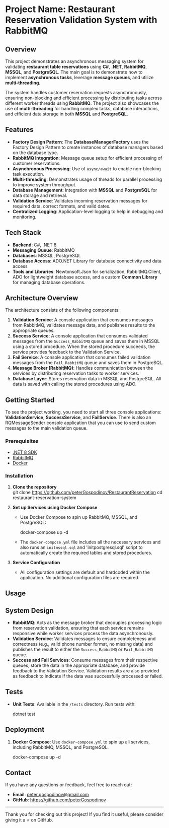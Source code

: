 ﻿# Project Name: Restaurant Reservation Validation System with RabbitMQ

## Overview

This project demonstrates an asynchronous messaging system for validating **restaurant table reservations** using **C#**, **.NET**, **RabbitMQ**, **MSSQL**, and **PostgreSQL**. The main goal is to demonstrate how to implement **asynchronous tasks**, leverage **message queues**, and utilize **multi-threading**.

The system handles customer reservation requests asynchronously, ensuring non-blocking and efficient processing by distributing tasks across different worker threads using **RabbitMQ**. The project also showcases the use of **multi-threading** for handling complex tasks, database interactions, and efficient data storage in both **MSSQL** and **PostgreSQL**.

## Features

- **Factory Design Pattern**: The **DatabaseManagerFactory** uses the Factory Design Pattern to create instances of database managers based on the database type.   
- **RabbitMQ Integration**: Message queue setup for efficient processing of customer reservations.
- **Asynchronous Processing**: Use of `async/await` to enable non-blocking task execution.
- **Multi-threading**: Demonstrates usage of threads for parallel processing to improve system throughput.
- **Database Management**: Integration with **MSSQL** and **PostgreSQL** for data storage and retrieval.
- **Validation Service**: Validates incoming reservation messages for required data, correct formats, and valid dates.
- **Centralized Logging**: Application-level logging to help in debugging and monitoring.

## Tech Stack

- **Backend**: C#, .NET 8
- **Messaging Queue**: RabbitMQ
- **Databases**: MSSQL, PostgreSQL
- **Database Access**: ADO.NET Library for database connectivity and data access
- **Tools and Libraries**: Newtonsoft.Json for serialization, RabbitMQ.Client, ADO for lightweight database access, and a custom **Common Library** for managing database operations.

## Architecture Overview

The architecture consists of the following components:

1. **Validation Service**: A console application that consumes messages from RabbitMQ, validates message data, and publishes results to the appropriate queues. 
2. **Success Service**: A console application that consumes validated messages from the `Success_RabbitMQ` queue and saves them in MSSQL using a stored procedure. When the stored procedure succeeds, the service provides feedback to the Validation Service.
3. **Fail Service**: A console application that consumes failed validation messages from the `Fail_RabbitMQ` queue and saves them in PostgreSQL.
4. **Message Broker (RabbitMQ)**: Handles communication between the services by distributing reservation tasks to worker services.
5. **Database Layer**: Stores reservation data in MSSQL and PostgreSQL. All data is saved with calling the stored procedures using ADO. 

## Getting Started

To see the project working, you need to start all three console applications: **ValidationService**, **SuccessService**, and **FailService**.
There is also an RQMessageSender console application that you can use to send custom messages to the main validation queue.

### Prerequisites

- [.NET 8 SDK](https://dotnet.microsoft.com/download)
- [RabbitMQ](https://www.rabbitmq.com/download.html)
- [Docker](https://www.docker.com/products/docker-desktop)

### Installation

1. **Clone the repository**  
   git clone https://github.com/peterGospodinov/RestaurantReservation
   cd restaurant-reservation-system
  

2. **Set up Services using Docker Compose**
   - Use Docker Compose to spin up RabbitMQ, MSSQL, and PostgreSQL:
    
     docker-compose up -d
    
   - The `docker-compose.yml` file includes all the necessary services and also runs an `initmssql.sql` and 'initpostgresql.sql' script to automatically create the required tables and stored procedures.

3. **Service Configuration**
   - All configuration settings are default and hardcoded within the application. No additional configuration files are required.


## Usage

## System Design

- **RabbitMQ**: Acts as the message broker that decouples processing logic from reservation validation, ensuring that each service remains responsive while worker services process the data asynchronously.
- **Validation Service**: Validates messages to ensure completeness and correctness (e.g., valid phone number format, no missing data) and publishes the result to either the `Success_RabbitMQ` or `Fail_RabbitMQ` queue.
- **Success and Fail Services**: Consume messages from their respective queues, store the data in the appropriate database, and provide feedback to the Validation Service. Validation results are also provided as feedback to indicate if the data was successfully processed or failed.

## Tests

- **Unit Tests**: Available in the `/tests` directory. Run tests with:

  dotnet test
 

## Deployment

1. **Docker Compose**: Use `docker-compose.yml` to spin up all services, including RabbitMQ, MSSQL, and PostgreSQL.
  
   docker-compose up -d


## Contact

If you have any questions or feedback, feel free to reach out:

- **Email**: peter.gospodinov@gmail.com
- **GitHub**: https://github.com/peterGospodinov

---

Thank you for checking out this project! If you find it useful, please consider giving it a ⭐ on GitHub.